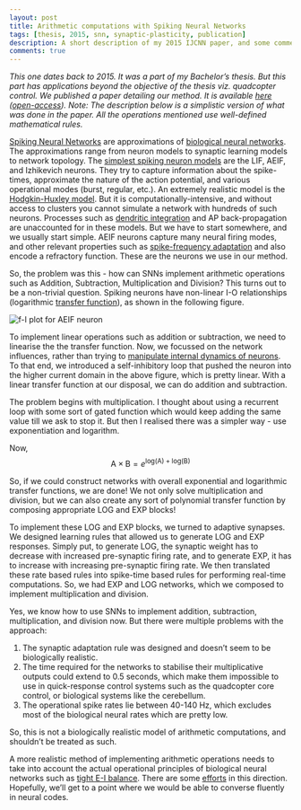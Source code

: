 ```yaml
---
layout: post
title: Arithmetic computations with Spiking Neural Networks
tags: [thesis, 2015, snn, synaptic-plasticity, publication]
description: A short description of my 2015 IJCNN paper, and some comments about the approach.
comments: true
---
```


*This one dates back to 2015. It was a part of my Bachelor’s thesis. But this part has applications beyond the objective of the thesis viz. quadcopter control. We published a paper detailing our method. It is available [here][ijcnn] ([open-access][ijcnn-free]). Note: The description below is a simplistic version of what was done in the paper. All the operations mentioned use well-defined mathematical rules.*

[Spiking Neural Networks][snn] are approximations of [biological neural networks][bnn]. The approximations range from neuron models to synaptic learning models to network topology. The [simplest spiking neuron models][izhi] are the LIF, AEIF, and Izhikevich neurons. They try to capture information about the spike-times, approximate the nature of the action potential, and various operational modes (burst, regular, etc.). An extremely realistic model is the [Hodgkin-Huxley model][hh]. But it is computationally-intensive, and without access to clusters you cannot simulate a network with hundreds of such neurons. Processes such as [dendritic integration][di] and AP back-propagation are unaccounted for in these models. But we have to start somewhere, and we usually start simple. AEIF neurons capture many neural firing modes, and other relevant properties such as [spike-frequency adaptation][sfa] and also encode a refractory function. These are the neurons we use in our method.

So, the problem was this - how can SNNs implement arithmetic operations such as Addition, Subtraction, Multiplication and Division? This turns out to be a non-trivial question. Spiking neurons have non-linear I-O relationships (logarithmic [transfer function][transfer]), as shown in the following figure. 

![f-I plot for AEIF neuron]({{site:url}}/assets/fI_AEIF.png)

To implement linear operations such as addition or subtraction, we need to linearise the the transfer function. Now, we focussed on the network influences, rather than trying to [manipulate internal dynamics of neurons][intrinsic]. To that end, we introduced a self-inhibitory loop that pushed the neuron into the higher current domain in the above figure, which is pretty linear. With a linear transfer function at our disposal, we can do addition and subtraction. 

The problem begins with multiplication. I thought about using a recurrent loop with some sort of gated function which would keep adding the same value till we ask to stop it. But then I realised there was a simpler way - use exponentiation and logarithm. 

Now, $$\text{A}\times\text{B}=e^{\text{log(A)} + \text{log(B)}}$$

So, if we could construct networks with overall exponential and logarithmic transfer functions, we are done! We not only solve multiplication and division, but we can also create any sort of polynomial transfer function by composing appropriate LOG and EXP blocks!

To implement these LOG and EXP blocks, we turned to adaptive synapses. We designed learning rules that allowed us to generate LOG and EXP responses. Simply put, to generate LOG, the synaptic weight has to decrease with increased pre-synaptic firing rate, and to generate EXP, it has to increase with increasing pre-synaptic firing rate. We then translated these rate based rules into spike-time based rules for performing real-time computations. So, we had EXP and LOG networks, which we composed to implement multiplication and division.

Yes, we know how to use SNNs to implement addition, subtraction, multiplication, and division now. But there were multiple problems with the approach:

1. The synaptic adaptation rule was designed and doesn’t seem to be biologically realistic.
2. The time required for the networks to stabilise their multiplicative outputs could extend to 0.5 seconds, which make them impossible to use in quick-response control systems such as the quadcopter core control, or biological systems like the cerebellum.
3. The operational spike rates lie between 40-140 Hz, which excludes most of the biological neural rates which are pretty low.

So, this is not a biologically realistic model of arithmetic computations, and shouldn’t be treated as such.

A more realistic method of implementing arithmetic operations needs to take into account the actual operational principles of biological neural networks such as [tight E-I balance][tight]. There are some [efforts][nips-tEI] in this direction. Hopefully, we’ll get to a point where we would be able to converse fluently in neural codes.

[ijcnn]: https://dx.doi.org/10.1109/IJCNN.2015.7280822
[ijcnn-free]: https://www.academia.edu/20315873/Arithmetic_Computing_via_Rate_Coding_in_Neural_Circuits_with_Spike-triggered_Adaptive_Synapses
[snn]: https://en.wikipedia.org/wiki/Spiking_neural_network
[bnn]: https://en.wikipedia.org/wiki/Biological_neural_network
[izhi]: https://eaton.math.rpi.edu/CSUMS/Papers/Neuro/Izhikevich04.pdf
[hh]: https://en.wikipedia.org/wiki/Hodgkin–Huxley_model
[di]: https://research.mssm.edu/cnic/pdfs/nn0604-567.pdf
[sfa]: https://www.bio.lmu.de/~benda/publications/adaptation03/adaptationh.html
[transfer]: ftp://ftp.icsi.berkeley.edu/pub/ai/jagota/vol2_6.pdf
[intrinsic]: https://arxiv.org/pdf/1410.7881.pdf
[tight]: https://www.nature.com/neuro/journal/v19/n3/full/nn.4243.html
[nips-tEI]: https://papers.nips.cc/paper/5948-enforcing-balance-allows-local-supervised-learning-in-spiking-recurrent-networks.pdf
